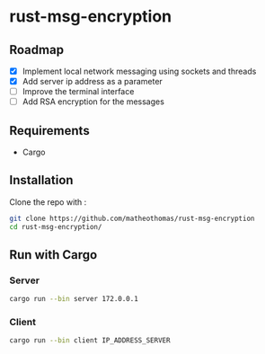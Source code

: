 # rust-msg-encryption

## Roadmap
- [x] Implement local network messaging using sockets and threads
- [x] Add server ip address as a parameter
- [ ] Improve the terminal interface
- [ ] Add RSA encryption for the messages

## Requirements
- Cargo

## Installation
Clone the repo with :
```bash
git clone https://github.com/matheothomas/rust-msg-encryption
cd rust-msg-encryption/
```

## Run with Cargo

### Server
```bash
cargo run --bin server 172.0.0.1
```

### Client
```bash
cargo run --bin client IP_ADDRESS_SERVER
```
